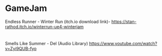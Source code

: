 # GameJam

Endless Runner - Winter Run (itch.io download link)- https://stan-rathod.itch.io/winterrun-ue4-winterjam
#

Smells Like Summer - Del (Audio Library)
https://www.youtube.com/watch?v=Zyi9QUB-fyo

